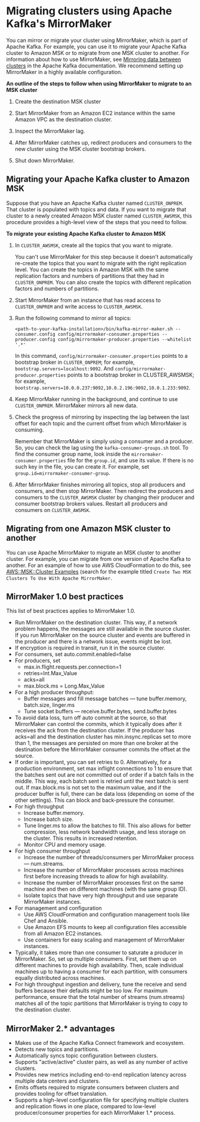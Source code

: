 # Migrating clusters using Apache Kafka's MirrorMaker<a name="migration"></a>

You can mirror or migrate your cluster using MirrorMaker, which is part of Apache Kafka\. For example, you can use it to migrate your Apache Kafka cluster to Amazon MSK or to migrate from one MSK cluster to another\. For information about how to use MirrorMaker, see [Mirroring data between clusters](https://kafka.apache.org/documentation/#basic_ops_mirror_maker) in the Apache Kafka documentation\. We recommend setting up MirrorMaker in a highly available configuration\.

**An outline of the steps to follow when using MirrorMaker to migrate to an MSK cluster**

1. Create the destination MSK cluster

1. Start MirrorMaker from an Amazon EC2 instance within the same Amazon VPC as the destination cluster\.

1. Inspect the MirrorMaker lag\.

1. After MirrorMaker catches up, redirect producers and consumers to the new cluster using the MSK cluster bootstrap brokers\.

1. Shut down MirrorMaker\.

## Migrating your Apache Kafka cluster to Amazon MSK<a name="migrate-on-prem-to-msk"></a>

Suppose that you have an Apache Kafka cluster named `CLUSTER_ONPREM`\. That cluster is populated with topics and data\. If you want to migrate that cluster to a newly created Amazon MSK cluster named `CLUSTER_AWSMSK`, this procedure provides a high\-level view of the steps that you need to follow\. 

**To migrate your existing Apache Kafka cluster to Amazon MSK**

1. In `CLUSTER_AWSMSK`, create all the topics that you want to migrate\. 

   You can't use MirrorMaker for this step because it doesn't automatically re\-create the topics that you want to migrate with the right replication level\. You can create the topics in Amazon MSK with the same replication factors and numbers of partitions that they had in `CLUSTER_ONPREM`\. You can also create the topics with different replication factors and numbers of partitions\.

1. Start MirrorMaker from an instance that has read access to `CLUSTER_ONPREM` and write access to `CLUSTER_AWSMSK`\.

1. Run the following command to mirror all topics:

   ```
   <path-to-your-kafka-installation>/bin/kafka-mirror-maker.sh --consumer.config config/mirrormaker-consumer.properties --producer.config config/mirrormaker-producer.properties --whitelist '.*'
   ```

   In this command, `config/mirrormaker-consumer.properties` points to a bootstrap broker in `CLUSTER_ONPREM`; for example, `bootstrap.servers=localhost:9092`\. And `config/mirrormaker-producer.properties` points to a bootstrap broker in CLUSTER\_AWSMSK; for example, `bootstrap.servers=10.0.0.237:9092,10.0.2.196:9092,10.0.1.233:9092`\.

1.  Keep MirrorMaker running in the background, and continue to use `CLUSTER_ONPREM`\. MirrorMaker mirrors all new data\. 

1. Check the progress of mirroring by inspecting the lag between the last offset for each topic and the current offset from which MirrorMaker is consuming\. 

   Remember that MirrorMaker is simply using a consumer and a producer\. So, you can check the lag using the `kafka-consumer-groups.sh` tool\. To find the consumer group name, look inside the `mirrormaker-consumer.properties` file for the `group.id`, and use its value\. If there is no such key in the file, you can create it\. For example, set `group.id=mirrormaker-consumer-group`\. 

1. After MirrorMaker finishes mirroring all topics, stop all producers and consumers, and then stop MirrorMaker\. Then redirect the producers and consumers to the `CLUSTER_AWSMSK` cluster by changing their producer and consumer bootstrap brokers values\. Restart all producers and consumers on `CLUSTER_AWSMSK`\. 

## Migrating from one Amazon MSK cluster to another<a name="msk-to-msk"></a>

You can use Apache MirrorMaker to migrate an MSK cluster to another cluster\. For example, you can migrate from one version of Apache Kafka to another\. For an example of how to use AWS CloudFormation to do this, see [AWS::MSK::Cluster Examples](https://docs.aws.amazon.com/AWSCloudFormation/latest/UserGuide/aws-resource-msk-cluster.html#aws-resource-msk-cluster--examples) \(search for the example titled `Create Two MSK Clusters To Use With Apache MirrorMaker`\.

## MirrorMaker 1\.0 best practices<a name="mirrormaker-best-practices"></a>

This list of best practices applies to MirrorMaker 1\.0\.
+ Run MirrorMaker on the destination cluster\. This way, if a network problem happens, the messages are still available in the source cluster\. If you run MirrorMaker on the source cluster and events are buffered in the producer and there is a network issue, events might be lost\. 
+ If encryption is required in transit, run it in the source cluster\.
+ For consumers, set auto\.commit\.enabled=false
+ For producers, set 
  + max\.in\.flight\.requests\.per\.connection=1
  + retries=Int\.Max\_Value
  + acks=all
  + max\.block\.ms = Long\.Max\_Value
+ For a high producer throughput:
  + Buffer messages and fill message batches — tune buffer\.memory, batch\.size, linger\.ms
  + Tune socket buffers — receive\.buffer\.bytes, send\.buffer\.bytes
+ To avoid data loss, turn off auto commit at the source, so that MirrorMaker can control the commits, which it typically does after it receives the ack from the destination cluster\. If the producer has acks=all and the destination cluster has min\.insync\.replicas set to more than 1, the messages are persisted on more than one broker at the destination before the MirrorMaker consumer commits the offset at the source\.
+ If order is important, you can set retries to 0\. Alternatively, for a production environment, set max inflight connections to 1 to ensure that the batches sent out are not committed out of order if a batch fails in the middle\. This way, each batch sent is retried until the next batch is sent out\. If max\.block\.ms is not set to the maximum value, and if the producer buffer is full, there can be data loss \(depending on some of the other settings\)\. This can block and back\-pressure the consumer\.
+ For high throughput
  + Increase buffer\.memory\.
  + Increase batch size\.
  + Tune linger\.ms to allow the batches to fill\. This also allows for better compression, less network bandwidth usage, and less storage on the cluster\. This results in increased retention\. 
  + Monitor CPU and memory usage\.
+ For high consumer throughput
  + Increase the number of threads/consumers per MirrorMaker process — num\.streams\.
  + Increase the number of MirrorMaker processes across machines first before increasing threads to allow for high availability\.
  + Increase the number of MirrorMaker processes first on the same machine and then on different machines \(with the same group ID\)\.
  + Isolate topics that have very high throughput and use separate MirrorMaker instances\.
+ For management and configuration
  + Use AWS CloudFormation and configuration management tools like Chef and Ansible\.
  + Use Amazon EFS mounts to keep all configuration files accessible from all Amazon EC2 instances\.
  + Use containers for easy scaling and management of MirrorMaker instances\.
+ Typically, it takes more than one consumer to saturate a producer in MirrorMaker\. So, set up multiple consumers\. First, set them up on different machines to provide high availability\. Then, scale individual machines up to having a consumer for each partition, with consumers equally distributed across machines\.
+ For high throughput ingestion and delivery, tune the receive and send buffers because their defaults might be too low\. For maximum performance, ensure that the total number of streams \(num\.streams\) matches all of the topic partitions that MirrorMaker is trying to copy to the destination cluster\.

## MirrorMaker 2\.\* advantages<a name="mirrormaker-v2"></a>
+ Makes use of the Apache Kafka Connect framework and ecosystem\.
+ Detects new topics and partitions\.
+ Automatically syncs topic configuration between clusters\.
+ Supports "active/active" cluster pairs, as well as any number of active clusters\.
+ Provides new metrics including end\-to\-end replication latency across multiple data centers and clusters\.
+ Emits offsets required to migrate consumers between clusters and provides tooling for offset translation\.
+ Supports a high\-level configuration file for specifying multiple clusters and replication flows in one place, compared to low\-level producer/consumer properties for each MirrorMaker 1\.\* process\.